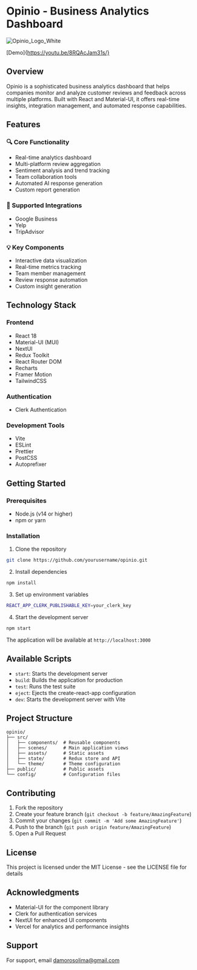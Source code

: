 # Opinio - Business Analytics Dashboard
![Opinio_Logo_White](https://github.com/user-attachments/assets/5d4dcfe0-a11f-44b5-9168-2d07ed50a8bc)

[Demo]{https://youtu.be/8RQAcJam31s/}

## Overview

Opinio is a sophisticated business analytics dashboard that helps companies monitor and analyze customer reviews and feedback across multiple platforms. Built with React and Material-UI, it offers real-time insights, integration management, and automated response capabilities.

## Features

### 🔍 Core Functionality

- Real-time analytics dashboard
- Multi-platform review aggregation
- Sentiment analysis and trend tracking
- Team collaboration tools
- Automated AI response generation
- Custom report generation

### 🔌 Supported Integrations

- Google Business
- Yelp
- TripAdvisor

### 💡 Key Components

- Interactive data visualization
- Real-time metrics tracking
- Team member management
- Review response automation
- Custom insight generation

## Technology Stack

### Frontend

- React 18
- Material-UI (MUI)
- NextUI
- Redux Toolkit
- React Router DOM
- Recharts
- Framer Motion
- TailwindCSS

### Authentication

- Clerk Authentication

### Development Tools

- Vite
- ESLint
- Prettier
- PostCSS
- Autoprefixer

## Getting Started

### Prerequisites

- Node.js (v14 or higher)
- npm or yarn

### Installation

1. Clone the repository

```bash
git clone https://github.com/yourusername/opinio.git
```

2. Install dependencies

```bash
npm install
```

3. Set up environment variables

```bash
REACT_APP_CLERK_PUBLISHABLE_KEY=your_clerk_key
```

4. Start the development server

```bash
npm start
```

The application will be available at `http://localhost:3000`

## Available Scripts

- `start`: Starts the development server
- `build`: Builds the application for production
- `test`: Runs the test suite
- `eject`: Ejects the create-react-app configuration
- `dev`: Starts the development server with Vite

## Project Structure

```
opinio/
├── src/
│   ├── components/  # Reusable components
│   ├── scenes/      # Main application views
│   ├── assets/      # Static assets
│   ├── state/       # Redux store and API
│   └── theme/       # Theme configuration
├── public/          # Public assets
└── config/          # Configuration files
```

## Contributing

1. Fork the repository
2. Create your feature branch (`git checkout -b feature/AmazingFeature`)
3. Commit your changes (`git commit -m 'Add some AmazingFeature'`)
4. Push to the branch (`git push origin feature/AmazingFeature`)
5. Open a Pull Request

## License

This project is licensed under the MIT License - see the LICENSE file for details

## Acknowledgments

- Material-UI for the component library
- Clerk for authentication services
- NextUI for enhanced UI components
- Vercel for analytics and performance insights

## Support

For support, email damorosolima@gmail.com
